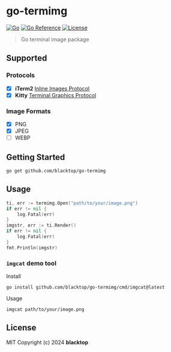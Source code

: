 # go-termimg

[![Go](https://github.com/blacktop/go-termimg/actions/workflows/go.yml/badge.svg)](https://github.com/blacktop/go-termimg/actions/workflows/go.yml) [![Go Reference](https://pkg.go.dev/badge/github.com/blacktop/go-termimg.svg)](https://pkg.go.dev/github.com/blacktop/go-termimg) [![License](http://img.shields.io/:license-mit-blue.svg)](http://doge.mit-license.org)

> Go terminal image package

## Supported

### Protocols

- [x] **iTerm2** [Inline Images Protocol](https://iterm2.com/documentation-images.html)
- [x] **Kitty** [Terminal Graphics Protocol](https://sw.kovidgoyal.net/kitty/graphics-protocol/)

### Image Formats

- [x] PNG
- [x] JPEG
- [ ] WEBP

## Getting Started

```
go get github.com/blacktop/go-termimg
```

## Usage

```go
ti, err := termimg.Open("path/to/your/image.png")
if err != nil {
    log.Fatal(err)
}
imgstr, err := ti.Render()
if err != nil {
    log.Fatal(err)
}
fmt.Println(imgstr)
```

### `imgcat` demo tool

Install

```
go install github.com/blacktop/go-termimg/cmd/imgcat@latest
```

Usage

```
imgcat path/to/your/image.png
```

## License

MIT Copyright (c) 2024 **blacktop**